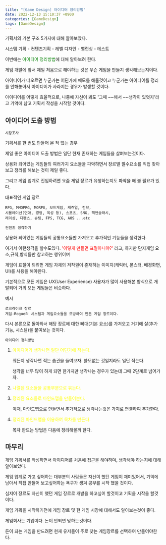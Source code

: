 ```yaml
---
title: "[Game Design] 아이디어 정리방법"
date: 2022-12-13 15:10:37 +0900
categories: [GameDesign]
tags: [GameDesign]
---
```


기획서의 기본 구조 5가지에 대해 알아보았다.

시스템 기획 - 컨텐츠기획 - 레벨 디자인 - 밸런싱 - 테스트 

이번에는 <font style="color:green">아이디어 정리방법</font>에 대해 알아보려 한다.

게임 개발에 앞서 제일 처음으로 해야하는 것은 무슨 게임을 만들지 생각해보는지이다.

아이디어가 떠오르면 누군가는 어딘가에 메모를 해둘것이고 누군가는 아이디어를 정리를 안해놓아서 아이디어가 사라지는 경우가 발생할 것이다.

아이디어를 어떻게 효율적으로, 나중에 자신이 봐도 '그때 ~~해서 ~~생각이 있엇지'라고 기억에 남고 기획서 작성을 시작할 것이다.


## 아이디어 도출 방법

`시장조사`

기획서를 한 번도 만들어 본 적 없는 경우

제일 좋은 아이디어 도출 방법은 일단 현재 존재하는 게임들을 살펴보는것이다.

상용화 되어있는 게임들의 여러가지 요소들을 파악하면서 장르별 필수요소를 직접 찾아보고 정리를 해보는 것이 제일 좋다.

그리고 게임 업계로 진입하려면 요즘 게임 장르가 유행하는지도 파악을 해 볼 필요가 있다.

대표적인 게임 장르

    RPG, MMOPRG, MORPG, 보드게임, 캐쥬얼, 전략,
    시뮬레이션(연애, 경영, 육성 등), 스포츠, SNG, 핵앤슬래시,
    레이싱, 디펜스, 슈팅, FPS, TCG, AOS ...etc

`컨텐츠 생각하기`

상용화 되어있는 게임들의 공통요소들만 가져오고 추가적인 기능들을 생각한다.

여기서 이런생각을 할수도있다. <font style="color:red">'이렇게 만들면 표절아니야?'</font> 라고, 하지만 단지게임 요소,규칙,방식들만 참고하는 행위이며

게임이 표절이 되려면 게임 자체의 저작권이 존재하는 이미지(캐릭터, 몬스터, 배경화면, UI)를 사용을 해야한다.

기본적으로 모든 게임은 UX(User Experience) 사용자가 많이 사용해본 방식으로 개발되어 거의 모든 게임들은 비슷하다.

예시

    로크라이크 장르
    게임-Rogue의 시스템과 게임요소들을 모방하여 만든 게임 장르이다.

다시 본론으로 돌아와서 해당 장르에 대한 뼈대(기본 요소)를 가져오고 거기에 살(추가기능, 시스템)을 붙여보는 것이다.



`아이디어 정리방법`

1. <font style="color:yellow">아이디어가 생각나면 일단 어딘가에 적는다.</font>

    뭐든지 생각나면 적는 습관을 들여보자. 쓸모없는 것일지라도 일단 적는다.

    생각을 너무 많이 하게 되면 한가지만 생각나는 경우가 있는데 그때 2단계로 넘어가자.

2. <font style="color:yellow">나열된 요소들을 공통부분으로 묶는다.</font>

3. <font style="color:yellow">정리된 요소들로 마인드맵을 만들어본다.</font>
    
    이때, 마인드맵으로 만들면서 추가적으로 생각나는것은 가지로 연결하여 추가한다. 

4. <font style="color:yellow">정리된 마인드맵을 이용하여 목차를 만든다.</font>

    목차 만드는 방법은 다음에 정리해볼까 한다.



## 마무리

게임 기획서를 작성하면서 아이디어를 처음에 접근을 해야하며, 생각해야 하는지에 대해 알아보았다.

게임 업계로 가고 싶어하는 대부분의 사람들은 자신이 했던 게임이 재미있어서, 기억에 남아서 직접 만들어 보고싶어하는 욕구가 생겨 공부를 시작 했을 것이다.

심지어 장르도 자신이 했던 게임 장르로 개발을 하고싶어 할것이고 기획을 시작을 할것이다.

게임 기획을 시작하기전에 게임 장르 및 현 게임 시장에 대해서도 알아보는것이 좋다.

게임회사는 기업이다. 돈이 안되면 망하는것이다.

돈이 되는 게임을 만드려면 현재 유저들이 주로 찾는 게임장르를 선택하여 만들어야한다.

